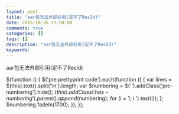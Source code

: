 ```yaml
---
layout: post
title: "aar包无法外部引用(定不了ResId)"
date: 2015-10-26 21:50:00 
comments: true
categories: []
tags: []
description: "aar包无法外部引用(定不了ResId)"
keywords: 
---
```



 
  aar包无法外部引用(定不了ResId)
 
 
  $(function () {
                $('pre.prettyprint code').each(function () {
                    var lines = $(this).text().split('\n').length;
                    var $numbering = $('').addClass('pre-numbering').hide();
                    $(this).addClass('has-numbering').parent().append($numbering);
                    for (i = 1; i ').text(i));
                    };
                    $numbering.fadeIn(1700);
                });
            });
 


